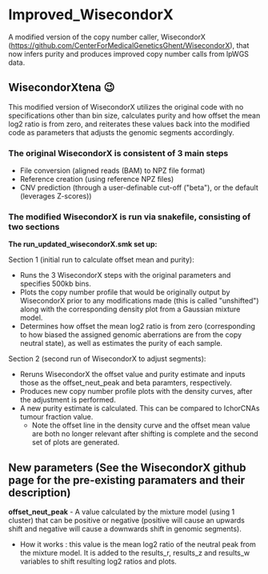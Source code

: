# Improved_WisecondorX
A modified version of the copy number caller, WisecondorX (https://github.com/CenterForMedicalGeneticsGhent/WisecondorX), that now infers purity and produces improved copy number calls from lpWGS data.

## WisecondorXtena :wink:
This modified version of WisecondorX utilizes the original code with no specifications other than bin size, calculates purity and how offset the mean log2 ratio is from zero, and reiterates these values back into the modified code as parameters that adjusts the genomic segments accordingly.

### The original WisecondorX is consistent of 3 main steps
* File conversion (aligned reads (BAM) to NPZ file format)
* Reference creation (using reference NPZ files)
* CNV prediction (through a user-definable cut-off ("beta"), or the default (leverages Z-scores))


### The modified WisecondorX is run via snakefile, consisting of two sections
**The run_updated_wisecondorX.smk set up:** 

Section 1 (initial run to calculate offset mean and purity):
* Runs the 3 WisecondorX steps with the original parameters and specifies 500kb bins.
* Plots the copy number profile that would be originally output by WisecondorX prior to any modifications made (this is called "unshifted") along with the corresponding density plot from a Gaussian mixture model.
* Determines how offset the mean log2 ratio is from zero (corresponding to how biased the assigned genomic aberrations are from the copy neutral state), as well as estimates the purity of each sample.

Section 2 (second run of WisecondorX to adjust segments):
* Reruns WisecondorX the offset value and purity estimate and inputs those as the offset_neut_peak and beta paramters, respectively.
* Produces new copy number profile plots with the density curves, after the adjustment is performed.
* A new purity estimate is calculated. This can be compared to IchorCNAs tumour fraction value.
  * Note the offset line in the density curve and the offset mean value are both no longer relevant after shifting is complete and the second set of plots are generated.

## New parameters (See the WisecondorX github page for the pre-existing paramaters and their description)
**offset_neut_peak** - A value calculated by the mixture model (using 1 cluster) that can be positive or negative (positive will cause an upwards shift and negative will cause a downwards shift in genomic segments). 
* How it works : this value is the mean log2 ratio of the neutral peak from the mixture model. It is added to the results_r, results_z and results_w variables to shift resulting log2 ratios and plots. 
